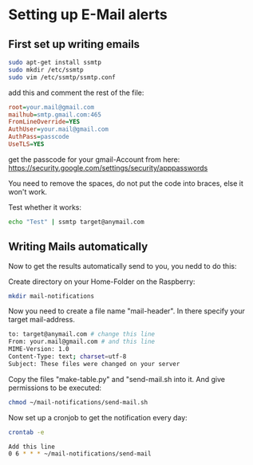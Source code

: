 # Setting up E-Mail alerts

## First set up writing emails

```bash
sudo apt-get install ssmtp
sudo mkdir /etc/ssmtp
sudo vim /etc/ssmtp/ssmtp.conf
```


add this and comment the rest of the file:

```ini
root=your.mail@gmail.com
mailhub=smtp.gmail.com:465
FromLineOverride=YES
AuthUser=your.mail@gmail.com
AuthPass=passcode
UseTLS=YES
```



get the passcode for your gmail-Account from here:
https://security.google.com/settings/security/apppasswords

You need to remove the spaces, do not put the code into braces, else it won't work.

Test whether it works:

```bash
echo "Test" | ssmtp target@anymail.com
```

## Writing Mails automatically

Now to get the results automatically send to you, you nedd to do this:

Create directory on your Home-Folder on the Raspberry:

```bash
mkdir mail-notifications
```

Now you need to create a file name "mail-header". In there specify your target mail-address.

```bash
to: target@anymail.com # change this line
From: your.mail@gmail.com # and this line
MIME-Version: 1.0
Content-Type: text; charset=utf-8
Subject: These files were changed on your server
```

Copy the files "make-table.py" and "send-mail.sh into it. And give permissions to be executed:

```bash
chmod ~/mail-notifications/send-mail.sh
```

Now set up a cronjob to get the notification every day:


```bash
crontab -e
```
```bash
Add this line
0 6 * * * ~/mail-notifications/send-mail
```

